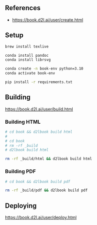 
## References

  + https://book.d2l.ai/user/create.html

## Setup


```sh
brew install texlive
```

```sh
conda install pandoc
conda install librsvg
```

```sh
conda create -n book-env python=3.10
conda activate book-env
```

```sh
pip install -r requirements.txt
```

## Building

https://book.d2l.ai/user/build.html

### Building HTML

```sh
# cd book && d2lbook build html
#
# cd book
# rm -rf _build
# d2lbook build html

rm -rf _build/html && d2lbook build html
```

### Building PDF

```sh
# cd book && d2lbook build pdf

rm -rf _build/pdf && d2lbook build pdf
```

## Deploying

https://book.d2l.ai/user/deploy.html
